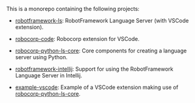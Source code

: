 This is a monorepo containing the following projects:

* [robotframework-ls](robotframework-ls): RobotFramework Language Server (with VSCode extension).

* [robocorp-code](robocorp-code): Robocorp extension for VSCode.

* [robocorp-python-ls-core](robocorp-python-ls-core): Core components for creating a language server using Python.

* [robotframework-intellij](robotframework-intellij): Support for using the RobotFramework Language Server in Intellij.

* [example-vscode](example-vscode): Example of a VSCode extension making use of [robocorp-python-ls-core](robocorp-python-ls-core).
 
